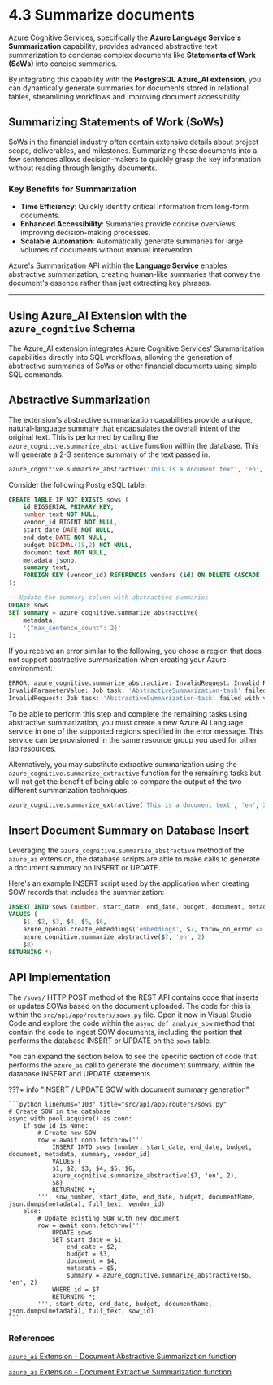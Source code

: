 # 4.3 Summarize documents

Azure Cognitive Services, specifically the **Azure Language Service's Summarization** capability, provides advanced abstractive text summarization to condense complex documents like **Statements of Work (SoWs)** into concise summaries.

By integrating this capability with the **PostgreSQL Azure_AI extension**, you can dynamically generate summaries for documents stored in relational tables, streamlining workflows and improving document accessibility.

## Summarizing Statements of Work (SoWs)

SoWs in the financial industry often contain extensive details about project scope, deliverables, and milestones. Summarizing these documents into a few sentences allows decision-makers to quickly grasp the key information without reading through lengthy documents.

### Key Benefits for Summarization

- **Time Efficiency**: Quickly identify critical information from long-form documents.
- **Enhanced Accessibility**: Summaries provide concise overviews, improving decision-making processes.
- **Scalable Automation**: Automatically generate summaries for large volumes of documents without manual intervention.

Azure's Summarization API within the **Language Service** enables abstractive summarization, creating human-like summaries that convey the document's essence rather than just extracting key phrases.

---

## Using Azure_AI Extension with the `azure_cognitive` Schema

The Azure_AI extension integrates Azure Cognitive Services' Summarization capabilities directly into SQL workflows, allowing the generation of abstractive summaries of SoWs or other financial documents using simple SQL commands.

## Abstractive Summarization

The extension's abstractive summarization capabilities provide a unique, natural-language summary that encapsulates the overall intent of the original text. This is performed by calling the `azure_cognitive.summarize_abstractive` function within the database. This will generate a 2-3 sentence summary of the text passed in.

```sql
azure_cognitive.summarize_abstractive('This is a document text', 'en', 2)
```

Consider the following PostgreSQL table:

```sql
CREATE TABLE IF NOT EXISTS sows (
    id BIGSERIAL PRIMARY KEY,
    number text NOT NULL,
    vendor_id BIGINT NOT NULL,
    start_date DATE NOT NULL,
    end_date DATE NOT NULL,
    budget DECIMAL(18,2) NOT NULL,
    document text NOT NULL,
    metadata jsonb,
    summary text,
    FOREIGN KEY (vendor_id) REFERENCES vendors (id) ON DELETE CASCADE
);
```

```sql
-- Update the summary column with abstractive summaries
UPDATE sows
SET summary = azure_cognitive.summarize_abstractive(
    metadata,
    '{"max_sentence_count": 2}'
);
```

If you receive an error similar to the following, you chose a region that does not support abstractive summarization when creating your Azure environment:

```bash
ERROR: azure_cognitive.summarize_abstractive: InvalidRequest: Invalid Request.
InvalidParameterValue: Job task: 'AbstractiveSummarization-task' failed with validation errors: ['Invalid Request.']
InvalidRequest: Job task: 'AbstractiveSummarization-task' failed with validation error: Document abstractive summarization is not supported in the region Central US. The supported regions are North Europe, East US, West US, UK South, Southeast Asia.
```

To be able to perform this step and complete the remaining tasks using abstractive summarization, you must create a new Azure AI Language service in one of the supported regions specified in the error message. This service can be provisioned in the same resource group you used for other lab resources.

Alternatively, you may substitute extractive summarization using the `azure_cognitive.summarize_extractive` function for the remaining tasks but will not get the benefit of being able to compare the output of the two different summarization techniques.

```sql
azure_cognitive.summarize_extractive('This is a document text', 'en', 2)
```

## Insert Document Summary on Database Insert

Leveraging the `azure_cognitive.summarize_abstractive` method of the `azure_ai` extension, the database scripts are able to make calls to generate a document summary on INSERT or UPDATE.

Here's an example INSERT script used by the application when creating SOW records that includes the summarization:

```sql
INSERT INTO sows (number, start_date, end_date, budget, document, metadata, embeddings, summary, vendor_id)
VALUES (
    $1, $2, $3, $4, $5, $6, 
    azure_openai.create_embeddings('embeddings', $7, throw_on_error => FALSE, max_attempts => 1000, retry_delay_ms => 2000),
    azure_cognitive.summarize_abstractive($7, 'en', 2)
    $8)
RETURNING *;
```

## API Implementation

The `/sows/` HTTP POST method of the REST API contains code that inserts or updates SOWs based on the document uploaded. The code for this is within the `src/api/app/routers/sows.py` file. Open it now in Visual Studio Code and explore the code within the `async def analyze_sow` method that contain the code to ingest SOW documents, including the portion that performs the database INSERT or UPDATE on the `sows` table.

You can expand the section below to see the specific section of code that performs the `azure_ai` call to generate the document summary, within the database INSERT and UPDATE statements.

???+ info "INSERT / UPDATE SOW with document summary generation"

    ```python linenums="103" title="src/api/app/routers/sows.py"
    # Create SOW in the database
    async with pool.acquire() as conn:
        if sow_id is None:
            # Create new SOW
            row = await conn.fetchrow('''
                INSERT INTO sows (number, start_date, end_date, budget, document, metadata, summary, vendor_id)
                VALUES (
                $1, $2, $3, $4, $5, $6, 
                azure_cognitive.summarize_abstractive($7, 'en', 2),
                $8)
                RETURNING *;
            ''', sow_number, start_date, end_date, budget, documentName, json.dumps(metadata), full_text, vendor_id)
        else:
            # Update existing SOW with new document
            row = await conn.fetchrow('''
                UPDATE sows
                SET start_date = $1,
                    end_date = $2,
                    budget = $3,
                    document = $4,
                    metadata = $5,
                    summary = azure_cognitive.summarize_abstractive($6, 'en', 2)
                WHERE id = $7
                RETURNING *;
            ''', start_date, end_date, budget, documentName, json.dumps(metadata), full_text, sow_id)
    ```

### References

[`azure_ai` Extension - Document Abstractive Summarization function](https://learn.microsoft.com/azure/postgresql/flexible-server/generative-ai-azure-cognitive#azure_cognitivesummarize_abstractive)

[`azure_ai` Extension - Document Extractive Summarization function](https://learn.microsoft.com/azure/postgresql/flexible-server/generative-ai-azure-cognitive#azure_cognitivesummarize_extractive)
